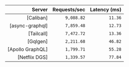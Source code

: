 <!-- PERFORMANCE_RESULTS_START -->

| Server | Requests/sec | Latency (ms) |
|--------:|--------------:|--------------:|
| [Caliban] | `9,088.82` | `11.36` |
| [async-graphql] | `7,859.48` | `12.73` |
| [Tailcall] | `7,472.72` | `13.36` |
| [Gqlgen] | `2,211.68` | `46.82` |
| [Apollo GraphQL] | `1,799.71` | `55.28` |
| [Netflix DGS] | `1,339.57` | `77.84` |

<!-- PERFORMANCE_RESULTS_END -->
